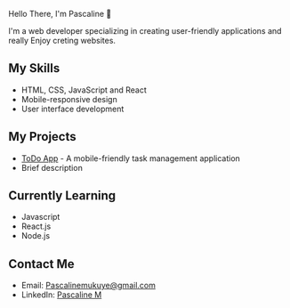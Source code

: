  Hello There, I'm Pascaline 👋

I'm a web developer specializing in creating user-friendly applications and really Enjoy creting websites.

## My Skills
- HTML, CSS, JavaScript and React
- Mobile-responsive design 
- User interface development

## My Projects
- [ToDo App](https://github.com/Mpascaline/todo-app) - A mobile-friendly task management application
- Brief description

## Currently Learning
- Javascript
- React.js
- Node.js

## Contact Me
- Email: Pascalinemukuye@gmail.com  
- LinkedIn: [Pascaline M](https://www.linkedin.com/in/pascaline-mukuye-ba1879248/)
